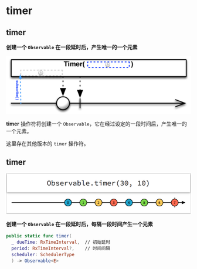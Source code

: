 # timer

## timer

**创建一个 `Observable` 在一段延时后，产生唯一的一个元素**

![](../.gitbook/assets/timer.png)

**timer** 操作符将创建一个 `Observable`，它在经过设定的一段时间后，产生唯一的一个元素。

这里存在其他版本的 `timer` 操作符。

## timer

![](../.gitbook/assets/timer1.png)

**创建一个 `Observable` 在一段延时后，每隔一段时间产生一个元素**

```swift
public static func timer(
  _ dueTime: RxTimeInterval,  // 初始延时
  period: RxTimeInterval?,    // 时间间隔
  scheduler: SchedulerType
  ) -> Observable<E>
```


